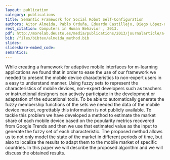 ```yaml
--- 
layout: publication
category: publications
title: Semantic Framework for Social Robot Self-Configuration
authors: Aitor Almeida, Pablo Orduña, Eduardo Castillejo, Diego López-de-Ipiña, Marcos Sacristán
rest_citation: Computers in Human Behavior , 2013.
pdf: http://morelab.deusto.es/media/publications/2013/journalarticle/a-method-for-automatic-generation-of-fuzzy-membership-functions-for-mobile-devices-characteristics-based-on-google-trends.pdf
bib: /files/bibtex/almeida_method.bib
slides: 
slideshare-embed_code: 
semantics: 
--- 
```


While creating a framework for adaptive mobile interfaces for m-learning applications we found that in order to ease the use of our framework we needed to present the mobile device characteristics to non-expert users in a easy to understand manner. Using fuzzy sets to represent the characteristics of mobile devices, non-expert developers such as teachers or instructional designers can actively participate in the development or adaptation of the educational tools. To be able to automatically generate the fuzzy membership functions of the sets we needed the data of the mobile device market, regrettably this information is not publicly available. To tackle this problem we have developed a method to estimate the market share of each mobile device based on the popularity metrics recovered from Google Trends and then we use that estimated value as the input to generate the fuzzy set of each characteristic. The proposed method allows us to not only model the state of the market in different periods of time, but also to localize the results to adapt them to the mobile market of specific countries. In this paper we will describe the proposed algorithm and we will discuss the obtained results.
